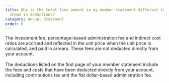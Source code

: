 ```yaml
---
title: Why is the total fees amount in my member statement different to the fees
  shown in deductions?
category: Annual Statement
order: 6
---
```


The investment fee, percentage-based administration fee and indirect cost ratios are accrued and reflected in the unit price when the unit price is calculated, and paid in arrears. These fees are not deducted directly from your account.\
\
The deductions listed on the first page of your member statement include the fees and costs that have been deducted directly from your account, including contributions tax and the flat dollar-based administration fee.
